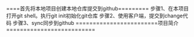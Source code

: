 ====首先将本地项目创建本地仓库提交到github=========
步骤1、在本项目打开git shell。执行git init初始化git仓库
步骤2、使用客户端，提交到change代码
步骤3、sync同步到github
========================项目简介==========================

